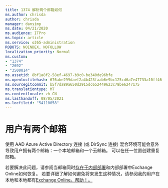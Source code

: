 ```yaml
---
title: 1374 解析两个邮箱如何
ms.author: chrisda
author: chrisda
manager: dansimp
ms.date: 04/21/2020
ms.audience: ITPro
ms.topic: article
ms.service: o365-administration
ROBOTS: NOINDEX, NOFOLLOW
localization_priority: Normal
ms.custom:
- "1374"
- "2692"
- "3500014"
ms.assetid: 8bf1a8f2-58ef-4697-b9c0-be340de96bfe
ms.openlocfilehash: 676abe299daef2a4b423faab6e9bc125cd6a7e47733a10ff46f9f492cc5ad34d
ms.sourcegitcommit: b5f7da89a650d2915dc652449623c78be6247175
ms.translationtype: MT
ms.contentlocale: zh-CN
ms.lasthandoff: 08/05/2021
ms.locfileid: "54110058"
---
```

# <a name="a-user-has-two-mailboxes"></a>用户有两个邮箱

使用 AAD Azure Active Directory 连接 (或 DirSync 连接) 混合环境可能会意外导致用户拥有两个邮箱：一个本地邮箱和一个云邮箱。 可以在任一位置创建重复邮箱。

若要解决此问题，请参阅当邮箱同时[存在于内部部署](https://docs.microsoft.com/exchange/troubleshoot/move-mailboxes/mailbox-exists-exo-onpremises)和内部部署中Exchange Online如何恢复。 若要详细了解如何避免将来发生这种情况，请参阅我的用户在本地和本地都有[Exchange Online。帮助！。](https://techcommunity.microsoft.com/t5/Exchange-Team-Blog/My-user-has-a-mailbox-both-on-premises-and-in-Exchange-Online/ba-p/846809)
